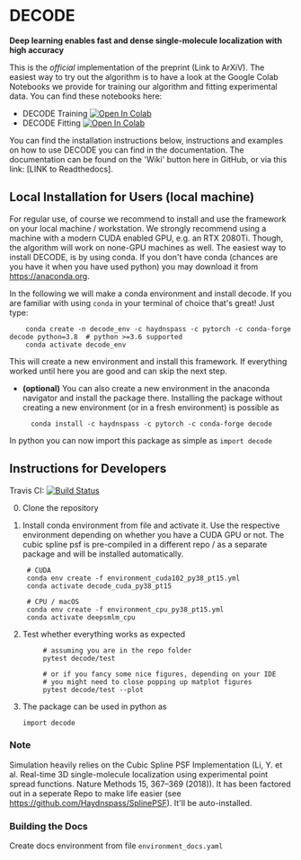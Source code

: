 # DECODE
**Deep learning enables fast and dense single-molecule localization with high accuracy**

This is the *official* implementation of the preprint (Link to ArXiV). 
The easiest way to try out the algorithm is to have a look at the Google Colab Notebooks we provide for training our algorithm and fitting experimental data. You can find these notebooks here:
- DECODE Training [![Open In Colab](https://colab.research.google.com/assets/colab-badge.svg)](https://colab.research.google.com/drive/18V1TLLu63CXSWihwoGX7ZQ5wj0Qk7GnD?usp=sharing)
- DECODE Fitting [![Open In Colab](https://colab.research.google.com/assets/colab-badge.svg)](https://colab.research.google.com/drive/1O0mjuOjaOl0wnLZ11Xo92IsWrgqtXL17?usp=sharing)

You can find the installation instructions below, instructions and examples on how to use DECODE you can find in the documentation.
The documentation can be found on the 'Wiki' button here in GitHub, or via this link: [LINK to Readthedocs].


## Local Installation for Users (local machine)
For regular use, of course we recommend to install and use the framework on your local machine / workstation. We strongly recommend using a machine with a modern CUDA enabled GPU, e.g. an RTX 2080Ti.
Though, the algorithm will work on none-GPU machines as well.
The easiest way to install DECODE, is by using conda. If you don't have conda (chances are you have it when you have used python)
you may download it from https://anaconda.org.

In the following we will make a conda environment and install decode. If you are familiar with using
```conda``` in your terminal of choice that's great! Just type:

        conda create -n decode_env -c haydnspass -c pytorch -c conda-forge decode python=3.8  # python >=3.6 supported
        conda activate decode_env

This will create a new environment and install this framework.
If everything worked until here you are good and can skip the next step.

- **(optional)** You can also create a new environment in the anaconda
navigator and install the package there. Installing the package without creating a new environment
(or in a fresh environment) is possible as

        conda install -c haydnspass -c pytorch -c conda-forge decode

In python you can now import this package as simple as ```import decode```

## Instructions for Developers
Travis CI: [![Build Status](https://travis-ci.com/Haydnspass/DeepSMLM.svg?token=qb4PpCab8Gb7CDLAuNTY&branch=master)](https://travis-ci.com/Haydnspass/DeepSMLM)

0. Clone the repository
1. Install conda environment from file and activate it. Use the respective environment depending on whether you have a CUDA GPU or not.
The cubic spline psf is pre-compiled in a different repo / as a separate package and will be installed automatically.

        # CUDA
        conda env create -f environment_cuda102_py38_pt15.yml
        conda activate decode_cuda_py38_pt15   

        # CPU / macOS
        conda env create -f environment_cpu_py38_pt15.yml
        conda activate deepsmlm_cpu

3. Test whether everything works as expected

            # assuming you are in the repo folder
            pytest decode/test

            # or if you fancy some nice figures, depending on your IDE
            # you might need to close popping up matplot figures
            pytest decode/test --plot  

4. The package can be used in python as

    ```import decode```

### Note
Simulation heavily relies on the Cubic Spline PSF Implementation (Li, Y. et al. Real-time 3D single-molecule localization using experimental point spread functions. Nature Methods 15, 367–369 (2018)).
It has been factored out in a seperate Repo to make life easier (see https://github.com/Haydnspass/SplinePSF). It'll be auto-installed.

### Building the Docs
Create docs environment from file `environment_docs.yaml`